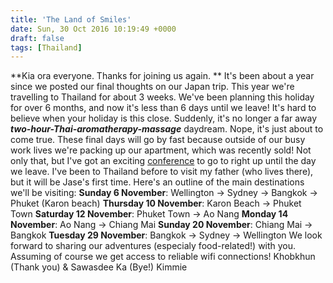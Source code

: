 ```yaml
---
title: 'The Land of Smiles'
date: Sun, 30 Oct 2016 10:19:49 +0000
draft: false
tags: [Thailand]
---
```


**Kia ora everyone. Thanks for joining us again. ** It's been about a year since we posted our final thoughts on our Japan trip. This year we're travelling to Thailand for about 3 weeks. We've been planning this holiday for over 6 months, and now it's less than 6 days until we leave! It's hard to believe when your holiday is this close. Suddenly, it's no longer a far away **_two-hour-Thai-aromatherapy-massage_** daydream. Nope, it's just about to come true. These final days will go by fast because outside of our busy work lives we're packing up our apartment, which was recently sold! Not only that, but I've got an exciting [conference](http://www.clarity2016.org/welcome/) to go to right up until the day we leave. I've been to Thailand before to visit my father (who lives there), but it will be Jase's first time. Here's an outline of the main destinations we'll be visiting: **Sunday 6 November**: Wellington -> Sydney -> Bangkok -> Phuket (Karon beach) **Thursday 10 November**: Karon Beach -> Phuket Town **Saturday 12 November**: Phuket Town -> Ao Nang **Monday 14 November**: Ao Nang -> Chiang Mai **Sunday 20 November**: Chiang Mai -> Bangkok **Tuesday 29 November**: Bangkok -> Sydney -> Wellington We look forward to sharing our adventures (especialy food-related!) with you. Assuming of course we get access to reliable wifi connections! Khobkhun (Thank you) & Sawasdee Ka (Bye!) Kimmie